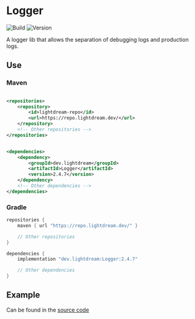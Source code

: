 # Logger

![Build](../../actions/workflows/build.yml/badge.svg)
![Version](https://img.shields.io/badge/Version-2.4.7-red.svg)

A logger lib that allows the separation of debugging logs and production logs.

## Use

### Maven

```xml

<repositories>
    <repository>
        <id>lightdream-repo</id>
        <url>https://repo.lightdream.dev/</url>
    </repository>
    <!-- Other repositories -->
</repositories>
```

```xml

<dependencies>
    <dependency>
        <groupId>dev.lightdream</groupId>
        <artifactId>Logger</artifactId>
        <version>2.4.7</version>
    </dependency>
    <!-- Other dependencies -->
</dependencies>
```

### Gradle

```groovy
repositories {
    maven { url "https://repo.lightdream.dev/" }

    // Other repositories
}

dependencies {
    implementation "dev.lightdream:Logger:2.4.7"

    // Other dependencies
}
```

## Example

Can be found in the [source code](/src/main/java/dev/lightdream/logger/example)
